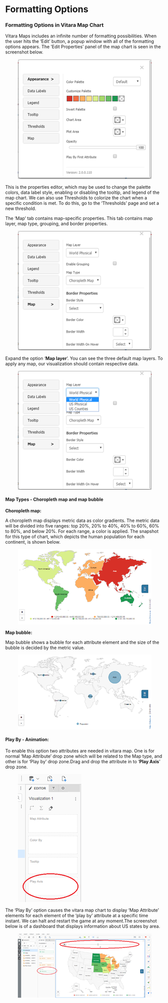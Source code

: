 # Formatting Options

### Formatting Options in Vitara Map Chart <a href="#formatting-options-in-vitara-map-chart" id="formatting-options-in-vitara-map-chart"></a>

Vitara Maps includes an infinite number of formatting possibilities. When the user hits the ‘Edit’ button, a popup window with all of the formatting options appears. The ’Edit Properties’ panel of the map chart is seen in the screenshot below.

<figure><img src="../.gitbook/assets/image17.png" alt=""><figcaption></figcaption></figure>

This is the properties editor, which may be used to change the palette colors, data label style, enabling or disabling the tooltip, and legend of the map chart. We can also use Thresholds to colorize the chart when a specific condition is met. To do this, go to the ‘Thresholds’ page and set a new threshold.

The ‘Map’ tab contains map-specific properties. This tab contains map layer, map type, grouping, and border properties.

<figure><img src="../.gitbook/assets/image88.png" alt=""><figcaption></figcaption></figure>

Expand the option ‘**Map layer**’. You can see the three default map layers. To apply any map, our visualization should contain respective data.

<figure><img src="../.gitbook/assets/image84.png" alt=""><figcaption></figcaption></figure>

#### Map Types - Choropleth map and map bubble <a href="#map-types---choropleth-map-and-map-bubble" id="map-types---choropleth-map-and-map-bubble"></a>

**Choropleth map:**

A choropleth map displays metric data as color gradients. The metric data will be divided into five ranges: top 20%, 20% to 40%, 40% to 60%, 60% to 80%, and below 20%. For each range, a color is applied. The snapshot for this type of chart, which depicts the human population for each continent, is shown below.

<figure><img src="../.gitbook/assets/image55 (1).png" alt=""><figcaption></figcaption></figure>

**Map bubble:**

Map bubble shows a bubble for each attribute element and the size of the bubble is decided by the metric value.

<figure><img src="../.gitbook/assets/image90.png" alt=""><figcaption></figcaption></figure>

#### Play By - Animation: <a href="#play-by---animation" id="play-by---animation"></a>

To enable this option two attributes are needed in vitara map. One is for normal ‘Map Attribute’ drop zone which will be related to the Map type, and other is for ‘Play by’ drop zone.Drag and drop the attribute in to ‘**Play Axis**’ drop zone.

<figure><img src="../.gitbook/assets/image30 (1).png" alt=""><figcaption></figcaption></figure>

The ‘Play By’ option causes the vitara map chart to display ‘Map Attribute’ elements for each element of the ‘play by’ attribute at a specific time instant. We can halt and restart the game at any moment.The screenshot below is of a dashboard that displays information about US states by area.

<figure><img src="../.gitbook/assets/image67 (1).png" alt=""><figcaption></figcaption></figure>
